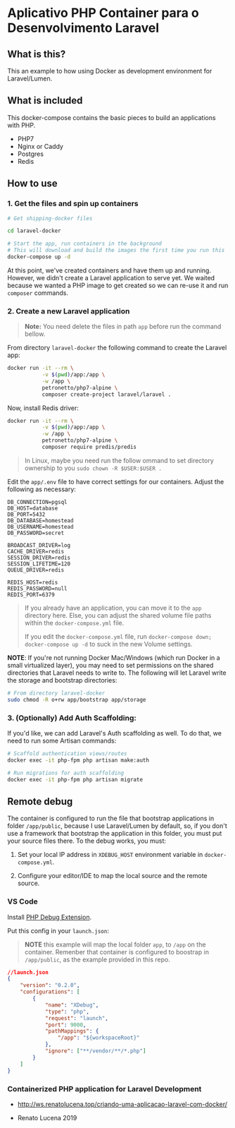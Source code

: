 # Aplicativo PHP Container para o Desenvolvimento Laravel 

## What is this?

This an example to how using Docker as development environment for Laravel/Lumen.

## What is included

This docker-compose contains the basic pieces to build an applications with PHP.
 - PHP7
 - Nginx or Caddy
 - Postgres
 - Redis

## How to use

### 1. Get the files and spin up containers

```bash
# Get shipping-docker files

cd laravel-docker

# Start the app, run containers in the background
# This will download and build the images the first time you run this
docker-compose up -d
```

At this point, we've created containers and have them up and running. However, we didn't create a Laravel application to serve yet. We waited because we wanted a PHP image to get created so we can re-use it and run `composer` commands.

### 2. Create a new Laravel application

> **Note:** You need delete the files in path `app` before run the command bellow.

From directory `laravel-docker` the following command to create the Laravel app:
```bash
docker run -it --rm \
           -v $(pwd)/app:/app \
           -w /app \
           petronetto/php7-alpine \
           composer create-project laravel/laravel .
```

Now, install Redis driver:
```sh
docker run -it --rm \
           -v $(pwd)/app:/app \
           -w /app \
           petronetto/php7-alpine \
           composer require predis/predis
```

> In Linux, maybe you need run the follow ommand to set directory ownership to you `sudo chown -R $USER:$USER .`

Edit the `app/.env` file to have correct settings for our containers. Adjust the following as necessary:

```
DB_CONNECTION=pgsql
DB_HOST=database
DB_PORT=5432
DB_DATABASE=homestead
DB_USERNAME=homestead
DB_PASSWORD=secret

BROADCAST_DRIVER=log
CACHE_DRIVER=redis
SESSION_DRIVER=redis
SESSION_LIFETIME=120
QUEUE_DRIVER=redis

REDIS_HOST=redis
REDIS_PASSWORD=null
REDIS_PORT=6379
```

> If you already have an application, you can move it to the `app` directory here. Else, you can adjust the shared volume file paths within the `docker-compose.yml` file.
> 
> If you edit the `docker-compose.yml` file, run `docker-compose down; docker-compose up -d` to suck in the new Volume settings.

**NOTE**: If you're not running Docker Mac/Windows (which run Docker in a small virtualized layer), you may need to set permissions on the shared directories that Laravel needs to write to. The following will let Laravel write the storage and bootstrap directories:

```bash
# From directory laravel-docker
sudo chmod -R o+rw app/bootstrap app/storage
```

### 3. (Optionally) Add Auth Scaffolding:

If you'd like, we can add Laravel's Auth scaffolding as well. To do that, we need to run some Artisan commands:

```bash
# Scaffold authentication views/routes
docker exec -it php-fpm php artisan make:auth

# Run migrations for auth scaffolding
docker exec -it php-fpm php artisan migrate
```

## Remote debug

The container is configured to run the file that bootstrap applications in folder `/app/public`, because I use Laravel/Lumen by default, so, if you don't use a framework that bootstrap the application in this folder, you must put your source files there.
To the debug works, you must:

1) Set your local IP address in `XDEBUG_HOST` environment variable in `docker-compose.yml`.

2) Configure your editor/IDE to map the local source and the remote source.

### VS Code
Install [PHP Debug Extension](https://marketplace.visualstudio.com/items?itemName=felixfbecker.php-debug).

Put this config in your `launch.json`:

>**NOTE** this example will map the local folder `app`, to `/app` on the container. Remenber that container is configured to boostrap in `/app/public`, as the example provided in this repo.

```json
//launch.json
{
    "version": "0.2.0",
    "configurations": [
        {
            "name": "XDebug",
            "type": "php",
            "request": "launch",
            "port": 9000,
            "pathMappings": {
                "/app": "${workspaceRoot}"
            },
            "ignore": ["**/vendor/**/*.php"]
        }
    ]
}
```
### Containerized PHP application for Laravel Development
- http://ws.renatolucena.top/criando-uma-aplicacao-laravel-com-docker/

- Renato Lucena 2019
